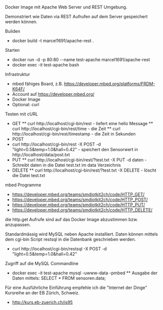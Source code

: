 
Docker Image mit Apache Web Server und REST Umgebung.

Demonstriert wie Daten via REST Aufrufen auf dem Server gespeichert werden können.

Builden
* docker build -t marcel1691/apache-rest .

Starten
* docker run -d -p 80:80 --name test-apache marcel1691/apache-rest
* docker exec -it test-apache bash

Infrastruktur
* mbed fähiges Board, z.B. https://developer.mbed.org/platforms/FRDM-K64F/
* Account auf https://developer.mbed.org/
* Docker Image
* Optional: curl

Testen mit cURL
* GET
** curl http://localhost/cgi-bin/rest - liefert eine hello Message
** curl http://localhost/cgi-bin/rest/time - die Zeit
** curl http://localhost/cgi-bin/rest/timestamp - die Zeit in Sekunden
* POST 
*  curl http://localhost/cgi-bin/rest -X POST -d "light=0.5&temp=1.0&hall=0.42" - speichert den Sensorwert in http://localhost/data/post.txt
* PUT
** curl http://localhost/cgi-bin/rest/?test.txt -X PUT -d daten - Schreibt daten in die Datei test.txt im data Verzeichnis
* DELETE
** curl http://localhost/cgi-bin/rest/?test.txt -X DELETE - löscht die Datei test.txt

mbed Programme
* https://developer.mbed.org/teams/smdiotkit2ch/code/HTTP_GET/
* https://developer.mbed.org/teams/smdiotkit2ch/code/HTTP_POST/
* https://developer.mbed.org/teams/smdiotkit2ch/code/HTTP_PUT/
* https://developer.mbed.org/teams/smdiotkit2ch/code/HTTP_DELETE/

die http.get Aufrufe sind auf das Docker Image abzustimmen bzw. anzupassen.

Standardmässig wird MySQL neben Apache installiert. Daten können mittels dem cgi-bin Script restsql in
die Datenbank geschrieben werden.
* curl http://localhost/cgi-bin/restsql -X POST -d "light=0.5&temp=1.0&hall=0.42"

Zugriff auf die MySQL Commandline
* docker exec -it test-apache mysql -uwww-data -pmbed
** Ausgabe der Daten mittels: SELECT * FROM sensoren.data;

Für eine Ausführliche Einführung empfehle ich die "Internet der Dinge" Kursreihe an der EB Zürich, Schweiz.
* http://kurs.eb-zuerich.ch/is95


 
